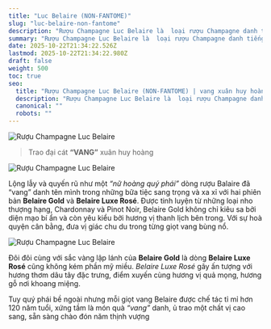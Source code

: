 ```yaml
---
title: "Luc Belaire (NON-FANTOME)"
slug: "luc-belaire-non-fantome"
description: "Rượu Champagne Luc Belaire là  loại rượu Champagne danh tiếng với bộ đôi Belaire Gold và Belaire Luxe Gold"
summary: "Rượu Champagne Luc Belaire là  loại rượu Champagne danh tiếng với bộ đôi Belaire Gold và Belaire Luxe Gold"
date: 2025-10-22T21:34:22.526Z
lastmod: 2025-10-22T21:34:22.980Z
draft: false
weight: 500
toc: true
seo:
  title: "Rượu Champagne Luc Belaire (NON-FANTOME) | vang xuân huy hoàng"
  description: "Rượu Champagne Luc Belaire là  loại rượu Champagne danh tiếng với bộ đôi Belaire Gold và Belaire Luxe Gold"
  canonical: ""
  robots: ""
---
```


![Rượu Champagne Luc Belaire](images/Champagne-Luc-Balaire.jpg "Rượu Champagne Luc Belaire")

> Trao đại cát **“VANG”** xuân huy hoàng

![Rượu Champagne Luc Belaire](images/cac-loai-luc-belaire.jpg "Rượu Champagne Luc Belaire")

Lộng lẫy và quyến rũ như một _“nữ hoàng quý phái”_ dòng rượu Balaire đã “vang” danh tên mình trong những bữa tiệc sang trọng và xa xỉ với hai phiên bản **Belaire Gold** và **Belaire Luxe Rosé**. Được tinh luyện từ những loại nho thượng hạng, Chardonnay và Pinot Noir, Belaire Gold không chỉ kiêu sa bởi diện mạo bí ẩn và còn yêu kiểu bởi hương vị thanh lịch bên trong. Với sự hoà quyện  cân bằng, đưa vị giác chu du trong từng giọt vang bùng nổ.

![Rượu Champagne Luc Belaire](images/slogan-luc-belaire.jpg "Rượu Champagne Luc Belaire")

Đôi đôi cùng với sắc vàng lập lánh của **Belaire Gold** là dòng **Belaire Luxe Rosé** cũng không kém phần mỹ miều. _Belaire Luxe Rosé_ gây ấn tượng với hương thơm dâu tây đặc trưng, điểm xuyến cùng hương vị quả mọng, hương gỗ nơi khoang miệng.

Tuy quý phái bề ngoài nhưng mỗi giọt vang Belaire được chế tác tỉ mỉ hơn 120 năm tuổi, xứng tầm là món quà _“vang”_ danh, ủ trao một chất vị cao sang, sẵn sàng chào đón năm thịnh vượng
